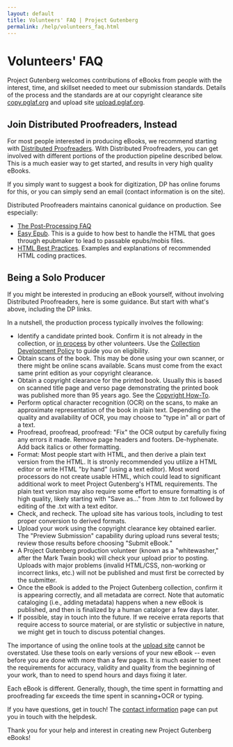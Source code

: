 ```yaml
---
layout: default
title: Volunteers' FAQ | Project Gutenberg
permalink: /help/volunteers_faq.html
---
```


Volunteers' FAQ
===============

Project Gutenberg welcomes contributions of eBooks from people with
the interest, time, and skillset needed to meet our submission
standards. Details of the process and the standards are at our
copyright clearance site [copy.pglaf.org](https://copy.pglaf.org) and upload site
[upload.pglaf.org](https://upload.pglaf.org).

Join Distributed Proofreaders, Instead
--------------------------------------

For most people interested in producing eBooks, we recommend starting
with [Distributed Proofreaders](https://www.pgdp.net).  With
Distributed Proofreaders, you can get involved with different portions
of the production pipeline described below. This is a much easier way
to get started, and results in very high quality eBooks.

If you simply want to suggest a book for digitization, DP has online
forums for this, or you can simply send an email (contact information
is on the site).

Distributed Proofreaders maintains canonical guidance on production.
See especially:

* [The Post-Processing FAQ](https://www.pgdp.net/wiki/DP_Official_Documentation:PP_and_PPV/Post-Processing_FAQ)
* [Easy Epub](https://www.pgdp.net/wiki/DP_Official_Documentation:PP_and_PPV/Easy_Epub). This is a guide to how best to handle the HTML that goes through epubmaker to lead to passable epubs/mobis files.
* [HTML Best Practices](https://www.pgdp.net/wiki/DP_Official_Documentation:PP_and_PPV/DP_HTML_Best_Practices). Examples and explanations of recommended HTML coding practices.

Being a Solo Producer
---------------------

If you might be interested in producing an eBook yourself, without involving
Distributed Proofreaders, here is some guidance. But start with what's above,
including the DP links. 

In a nutshell, the production process typically involves the following:

- Identify a candidate printed book. Confirm it is not already in the
collection, or [in process](https://www.pglaf.org/~ccx074/gutip.html)
by other volunteers. Use the [Collection Development
Policy](/policy/collection_development.html) to guide you on
eligibility.
- Obtain scans of the book. This may be done using your own scanner,
or there might be online scans available. Scans must come from the
exact same print edition as your copyright clearance.
- Obtain a copyright clearance for the printed book. Usually this is
based on scanned title page and verso page demonstrating the printed
book was published more than 95 years ago. See the [Copyright
How-To](/help/copyright.html).
- Perform optical character recognition (OCR) on the scans, to make an
approximate representation of the book in plain text. Depending on the
quality and availability of OCR, you may choose to "type in" all or
part of a text.
- Proofread, proofread, proofread: "Fix" the OCR output by carefully
fixing any errors it made. Remove page headers and
footers. De-hyphenate. Add back italics or other formatting.
- Format: Most people start with HTML, and then derive a plain text
version from the HTML. It is stronly recommended you utilize a HTML
editor or write HTML "by hand" (using a text editor). Most word
processors do not create usable HTML, which could lead to significant
additional work to meet Project Gutenberg's HTML requirements. The
plain text version may also require some effort to ensure formatting
is of high quality, likely starting with "Save as..." from .htm to
.txt followed by editing of the .txt with a text editor.
- Check, and recheck. The upload site has various tools, including to
test proper conversion to derived formats.
- Upload your work using the copyright clearance key obtained
earlier. The "Preview Submission" capability during upload runs
several tests; review those results before choosing "Submit eBook."
- A Project Gutenberg production volunteer (known as a "whitewasher,"
after the Mark Twain book) will check your upload prior to posting.
Uploads with major problems (invalid HTML/CSS, non-working or
incorrect links, etc.) will not be published and must first be
corrected by the submitter.
- Once the eBook is added to the Project Gutenberg collection, confirm
it is appearing correctly, and all metadata are correct. Note that
automatic cataloging (i.e., adding metadata) happens when a new eBook
is published, and then is finalized by a human cataloger a few days
later.
- If possible, stay in touch into the future. If we receive errata
reports that require access to source material, or are stylistic or
subjective in nature, we might get in touch to discuss potential
changes.

The importance of using the online tools at the [upload
site](https://upload.pglaf.org) cannot be overstated. Use these tools
on early versions of your new eBook -- even before you are done with
more than a few pages. It is much easier to meet the requirements for
accuracy, validity and quality from the beginning of your work, than
to need to spend hours and days fixing it later.

Each eBook is different. Generally, though, the time spent in
formatting and proofreading far exceeds the time spent in scanning+OCR
or typing.

If you have questions, get in touch! The [contact
information](/about/contact_information.html) page can put you in
touch with the helpdesk.

Thank you for your help and interest in creating new Project Gutenberg
eBooks!
